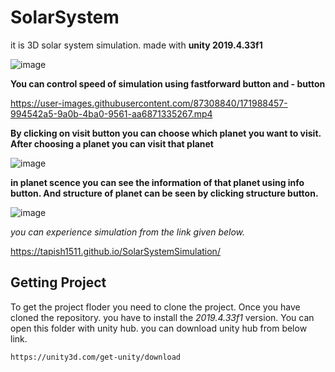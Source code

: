 # SolarSystem
it is 3D solar system simulation. made with **unity 2019.4.33f1**

![image](https://user-images.githubusercontent.com/87308840/171988190-95374c73-afb7-446b-af3a-31b749a5333c.png)

**You can control speed of simulation using fastforward button and - button**


https://user-images.githubusercontent.com/87308840/171988457-994542a5-9a0b-4ba0-9561-aa6871335267.mp4


**By clicking on visit button you can choose which planet you want to visit. After choosing a planet you can visit that planet**

![image](https://user-images.githubusercontent.com/87308840/171988829-379848c1-7d39-4209-964a-883207777a26.png)

**in planet scence you can see the information of that planet using info button. And structure of planet can be seen by clicking structure button.**

![image](https://user-images.githubusercontent.com/87308840/171988930-d1fd93a6-8aff-48dd-9997-345d49e720e5.png)

*you can experience simulation from the link given below.*

https://tapish1511.github.io/SolarSystemSimulation/

## Getting Project
To get the project floder you need to clone the project. Once you have cloned the repository. you have to install the *2019.4.33f1* version. You can open this folder with unity hub. you can download unity hub from below link.

```
https://unity3d.com/get-unity/download
```
